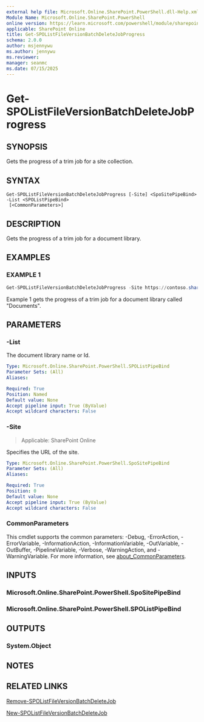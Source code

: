 ```yaml
---
external help file: Microsoft.Online.SharePoint.PowerShell.dll-Help.xml
Module Name: Microsoft.Online.SharePoint.PowerShell
online version: https://learn.microsoft.com/powershell/module/sharepoint-online/get-spolistfileversionbatchdeletejobprogress
applicable: SharePoint Online
title: Get-SPOListFileVersionBatchDeleteJobProgress
schema: 2.0.0
author: msjennywu
ms.author: jennywu
ms.reviewer:
manager: seanmc
ms.date: 07/15/2025
---
```


# Get-SPOListFileVersionBatchDeleteJobProgress

## SYNOPSIS

Gets the progress of a trim job for a site collection.

## SYNTAX

```
Get-SPOListFileVersionBatchDeleteJobProgress [-Site] <SpoSitePipeBind> -List <SPOListPipeBind>
 [<CommonParameters>]
```

## DESCRIPTION

Gets the progress of a trim job for a document library.

## EXAMPLES

### EXAMPLE 1

```powershell
Get-SPOListFileVersionBatchDeleteJobProgress -Site https://contoso.sharepoint.com/sites/site1 -List "Documents"
```

Example 1 gets the progress of a trim job for a document library called "Documents".

## PARAMETERS

### -List

The document library name or Id.

```yaml
Type: Microsoft.Online.SharePoint.PowerShell.SPOListPipeBind
Parameter Sets: (All)
Aliases:

Required: True
Position: Named
Default value: None
Accept pipeline input: True (ByValue)
Accept wildcard characters: False
```

### -Site

> Applicable: SharePoint Online

Specifies the URL of the site.

```yaml
Type: Microsoft.Online.SharePoint.PowerShell.SpoSitePipeBind
Parameter Sets: (All)
Aliases:

Required: True
Position: 0
Default value: None
Accept pipeline input: True (ByValue)
Accept wildcard characters: False
```

### CommonParameters

This cmdlet supports the common parameters: -Debug, -ErrorAction, -ErrorVariable, -InformationAction, -InformationVariable, -OutVariable, -OutBuffer, -PipelineVariable, -Verbose, -WarningAction, and -WarningVariable. For more information, see [about_CommonParameters](https://go.microsoft.com/fwlink/?LinkID=113216).

## INPUTS

### Microsoft.Online.SharePoint.PowerShell.SpoSitePipeBind

### Microsoft.Online.SharePoint.PowerShell.SPOListPipeBind

## OUTPUTS

### System.Object

## NOTES

## RELATED LINKS

[Remove-SPOListFileVersionBatchDeleteJob](Remove-SPOListFileVersionBatchDeleteJob.md)

[New-SPOListFileVersionBatchDeleteJob](New-SPOListFileVersionBatchDeleteJob.md)
